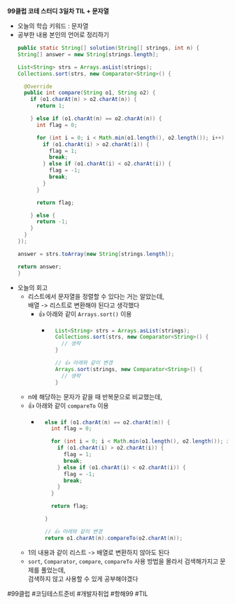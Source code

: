 <b>99클럽 코테 스터디 3일차 TIL + 문자열</b>

- 오늘의 학습 키워드 : 문자열
- 공부한 내용 본인의 언어로 정리하기
    ```java
  public static String[] solution(String[] strings, int n) {
    String[] answer = new String[strings.length];

    List<String> strs = Arrays.asList(strings);
    Collections.sort(strs, new Comparator<String>() {

      @Override
      public int compare(String o1, String o2) {
        if (o1.charAt(n) > o2.charAt(n)) {
          return 1;

        } else if (o1.charAt(n) == o2.charAt(n)) {
          int flag = 0;

          for (int i = 0; i < Math.min(o1.length(), o2.length()); i++) {
            if (o1.charAt(i) > o2.charAt(i)) {
              flag = 1;
              break;
            } else if (o1.charAt(i) < o2.charAt(i)) {
              flag = -1;
              break;
            }
          }

          return flag;

        } else {
          return -1;
        }
      }
    });

    answer = strs.toArray(new String[strings.length]);
    
    return answer;
  }
    ```
- 오늘의 회고
  - 리스트에서 문자열을 정렬할 수 있다는 거는 알았는데,<br>배열 -> 리스트로 변환해야 된다고 생각했다
    - 👍 아래와 같이 `Arrays.sort()` 이용
      - ```java
          List<String> strs = Arrays.asList(strings);
          Collections.sort(strs, new Comparator<String>() {
            // 생략
          }

          // 👍 아래와 같이 변경
          Arrays.sort(strings, new Comparator<String>() {
            // 생략
          }
        ```
  -  n에 해당하는 문자가 같을 때 반복문으로 비교했는데,
    - 👍 아래와 같이 `compareTo` 이용
      - ```java
          else if (o1.charAt(n) == o2.charAt(n)) {
            int flag = 0;

            for (int i = 0; i < Math.min(o1.length(), o2.length()); i++) {
              if (o1.charAt(i) > o2.charAt(i)) {
                flag = 1;
                break;
              } else if (o1.charAt(i) < o2.charAt(i)) {
                flag = -1;
                break;
              }
            }

            return flag;

          }

          // 👍 아래와 같이 변경
          return o1.charAt(n).compareTo(o2.charAt(n));
        ```
  - 1의 내용과 같이 리스트 -> 배열로 변환하지 않아도 된다
  - `sort`, `Comparator`, `compare`, `compareTo` 사용 방법을 몰라서 검색해가지고 문제를 풀었는데,<br>검색하지 않고 사용할 수 있게 공부해야겠다

#99클럽 #코딩테스트준비 #개발자취업 #항해99 #TIL
